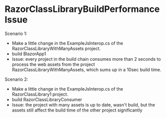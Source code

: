 # RazorClassLibraryBuildPerformanceIssue

Scenario 1:
* Make a little change in the ExampleJsInterop.cs of the RazorClassLibraryWithManyAssets project.
* build BlazorApp1
* Issue: every project in the build chain consumes more than 2 seconds to process the web assets from the project RazorClassLibraryWithManyAssets, which sums up in a 10sec build time.


Scenario 2:
* Make a little change in the ExampleJsInterop.cs of the RazorClassLibrary1 project.
* build RazorClassLibraryConsumer
* Issue: the project with many assets is up to date, wasn't build, but the assets still affect the build time of the other project significantly

